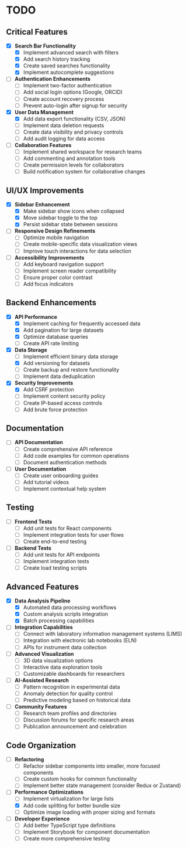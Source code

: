 
# TODO

## Critical Features

- [x] **Search Bar Functionality**
  - [x] Implement advanced search with filters
  - [x] Add search history tracking
  - [x] Create saved searches functionality
  - [x] Implement autocomplete suggestions

- [ ] **Authentication Enhancements**
  - [ ] Implement two-factor authentication
  - [ ] Add social login options (Google, ORCID)
  - [ ] Create account recovery process
  - [ ] Prevent auto-login after signup for security

- [x] **User Data Management**
  - [x] Add data export functionality (CSV, JSON)
  - [ ] Implement data deletion requests
  - [ ] Create data visibility and privacy controls
  - [ ] Add audit logging for data access

- [ ] **Collaboration Features**
  - [ ] Implement shared workspace for research teams
  - [ ] Add commenting and annotation tools
  - [ ] Create permission levels for collaborators
  - [ ] Build notification system for collaborative changes

## UI/UX Improvements

- [x] **Sidebar Enhancement**
  - [x] Make sidebar show icons when collapsed
  - [x] Move sidebar toggle to the top
  - [x] Persist sidebar state between sessions

- [ ] **Responsive Design Refinements**
  - [ ] Optimize mobile navigation
  - [ ] Create mobile-specific data visualization views
  - [ ] Improve touch interactions for data selection

- [ ] **Accessibility Improvements**
  - [ ] Add keyboard navigation support
  - [ ] Implement screen reader compatibility
  - [ ] Ensure proper color contrast
  - [ ] Add focus indicators

## Backend Enhancements

- [x] **API Performance**
  - [x] Implement caching for frequently accessed data
  - [x] Add pagination for large datasets
  - [x] Optimize database queries
  - [ ] Create API rate limiting

- [x] **Data Storage**
  - [ ] Implement efficient binary data storage
  - [x] Add versioning for datasets
  - [ ] Create backup and restore functionality
  - [ ] Implement data deduplication

- [x] **Security Improvements**
  - [x] Add CSRF protection
  - [ ] Implement content security policy
  - [ ] Create IP-based access controls
  - [ ] Add brute force protection

## Documentation

- [ ] **API Documentation**
  - [ ] Create comprehensive API reference
  - [ ] Add code examples for common operations
  - [ ] Document authentication methods

- [ ] **User Documentation**
  - [ ] Create user onboarding guides
  - [ ] Add tutorial videos
  - [ ] Implement contextual help system

## Testing

- [ ] **Frontend Tests**
  - [ ] Add unit tests for React components
  - [ ] Implement integration tests for user flows
  - [ ] Create end-to-end testing

- [ ] **Backend Tests**
  - [ ] Add unit tests for API endpoints
  - [ ] Implement integration tests
  - [ ] Create load testing scripts

## Advanced Features

- [x] **Data Analysis Pipeline**
  - [x] Automated data processing workflows
  - [x] Custom analysis scripts integration
  - [x] Batch processing capabilities

- [ ] **Integration Capabilities**
  - [ ] Connect with laboratory information management systems (LIMS)
  - [ ] Integration with electronic lab notebooks (ELN)
  - [ ] APIs for instrument data collection

- [ ] **Advanced Visualization**
  - [ ] 3D data visualization options
  - [ ] Interactive data exploration tools
  - [ ] Customizable dashboards for researchers

- [ ] **AI-Assisted Research**
  - [ ] Pattern recognition in experimental data
  - [ ] Anomaly detection for quality control
  - [ ] Predictive modeling based on historical data

- [ ] **Community Features**
  - [ ] Research team profiles and directories
  - [ ] Discussion forums for specific research areas
  - [ ] Publication announcement and celebration

## Code Organization

- [ ] **Refactoring**
  - [ ] Refactor sidebar components into smaller, more focused components
  - [ ] Create custom hooks for common functionality
  - [ ] Implement better state management (consider Redux or Zustand)

- [ ] **Performance Optimizations**
  - [ ] Implement virtualization for large lists
  - [x] Add code splitting for better bundle size
  - [ ] Optimize image loading with proper sizing and formats

- [ ] **Developer Experience**
  - [ ] Add better TypeScript type definitions
  - [ ] Implement Storybook for component documentation
  - [ ] Create more comprehensive testing
